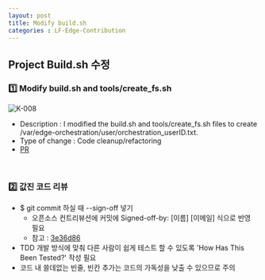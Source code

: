 ```yaml
---
layout: post
title: Modify build.sh
categories : LF-Edge-Contribution
---
```


<H2> Project Build.sh 수정   </H2>


<h3>1️⃣ Modify build.sh and tools/create_fs.sh </h3>

![K-008](https://user-images.githubusercontent.com/54658745/144577008-d46d2dac-3906-45b2-87d5-7d5dfcc723db.png)
- Description : I modified the build.sh and tools/create_fs.sh files to create /var/edge-orchestration/user/orchestration_userID.txt.
- Type of change : Code cleanup/refactoring
- [PR](https://github.com/lf-edge/edge-home-orchestration-go/pull/303)


<br>
<h3>2️⃣ 값진 코드 리뷰 </h3>

- $ git commit 하실 때 --sign-off 넣기
  - 오픈소스 컨트리뷰션에 커밋에 Signed-off-by: [이름] [이메일] 식으로 반영 필요 
  - 참고 : [3e36d86](https://github.com/Eye-Remocon/edge-home-orchestration-go/commit/3e36d86ec3906872b84ba3cb17175b74c08b256a)
- TDD 개발 방식에 맞춰 다른 사람이 쉽게 테스트 할 수 있도록 'How Has This Been Tested?' 작성 필요
- 코드 내 쓸데없는 빈줄, 빈칸 추가는 코드의 가독성을 낮출 수 있으므로 주의
